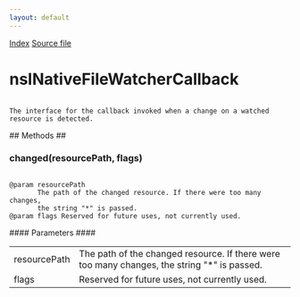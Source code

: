 ```yaml
---
layout: default
---
```

<div id='links'><a href="../index.html">Index</a>
<a href="http://dxr.mozilla.org/mozilla-central/source/toolkit/components/filewatcher/nsINativeFileWatcher.idl">Source file</a>
</div>

# nsINativeFileWatcherCallback #
<code>  
The interface for the callback invoked when a change on a watched  
resource is detected.  
  
</code>
## Methods ##

### changed(resourcePath, flags) ###
<code>  
@param resourcePath  
       The path of the changed resource. If there were too many changes,  
       the string "*" is passed.  
@param flags Reserved for future uses, not currently used.  
  
</code>
#### Parameters ####

<table>

<tr>
<td>resourcePath</td>
<td>       The path of the changed resource. If there were too many changes,  
       the string "*" is passed.  
</td>
</tr>

<tr>
<td>flags</td>
<td>Reserved for future uses, not currently used.  
</td>
</tr>

</table>
